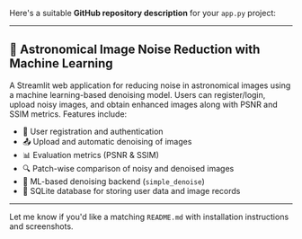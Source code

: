 Here's a suitable **GitHub repository description** for your `app.py` project:

---

## 📡 Astronomical Image Noise Reduction with Machine Learning

A Streamlit web application for reducing noise in astronomical images using a machine learning-based denoising model. Users can register/login, upload noisy images, and obtain enhanced images along with PSNR and SSIM metrics. Features include:

* 🔐 User registration and authentication
* 📤 Upload and automatic denoising of images
* 📊 Evaluation metrics (PSNR & SSIM)
* 🔍 Patch-wise comparison of noisy and denoised images
* 🧠 ML-based denoising backend (`simple_denoise`)
* 💾 SQLite database for storing user data and image records

---

Let me know if you'd like a matching `README.md` with installation instructions and screenshots.

